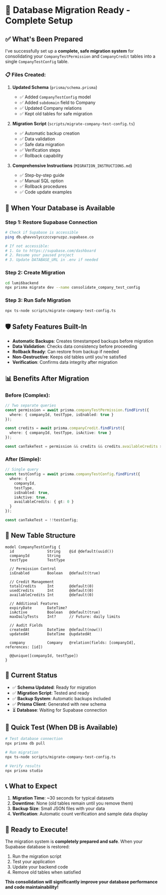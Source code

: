 # 🎯 Database Migration Ready - Complete Setup

## ✅ What's Been Prepared

I've successfully set up a **complete, safe migration system** for consolidating your `CompanyTestPermission` and `CompanyCredit` tables into a single `CompanyTestConfig` table.

### 📋 Files Created:

1. **Updated Schema** (`prisma/schema.prisma`)
   - ✅ Added `CompanyTestConfig` model 
   - ✅ Added `subdomain` field to Company
   - ✅ Updated Company relations
   - ✅ Kept old tables for safe migration

2. **Migration Script** (`scripts/migrate-company-test-config.ts`)
   - ✅ Automatic backup creation
   - ✅ Data validation
   - ✅ Safe data migration 
   - ✅ Verification steps
   - ✅ Rollback capability

3. **Comprehensive Instructions** (`MIGRATION_INSTRUCTIONS.md`)
   - ✅ Step-by-step guide
   - ✅ Manual SQL option
   - ✅ Rollback procedures
   - ✅ Code update examples

## 🚀 When Your Database is Available

### **Step 1: Restore Supabase Connection**
```bash
# Check if Supabase is accessible
ping db.qhavvslycczccvpruzpz.supabase.co

# If not accessible:
# 1. Go to https://supabase.com/dashboard
# 2. Resume your paused project
# 3. Update DATABASE_URL in .env if needed
```

### **Step 2: Create Migration**
```bash
cd lumi6backend
npx prisma migrate dev --name consolidate_company_test_config
```

### **Step 3: Run Safe Migration**
```bash
npx ts-node scripts/migrate-company-test-config.ts
```

## 🛡️ Safety Features Built-In

- **Automatic Backups**: Creates timestamped backups before migration
- **Data Validation**: Checks data consistency before proceeding  
- **Rollback Ready**: Can restore from backup if needed
- **Non-Destructive**: Keeps old tables until you're satisfied
- **Verification**: Confirms data integrity after migration

## 📊 Benefits After Migration

### **Before (Complex)**:
```typescript
// Two separate queries
const permission = await prisma.companyTestPermission.findFirst({
  where: { companyId, testType, isEnabled: true }
});

const credits = await prisma.companyCredit.findFirst({
  where: { companyId, testType, isActive: true }
});

const canTakeTest = permission && credits && credits.availableCredits > 0;
```

### **After (Simple)**:
```typescript
// Single query
const testConfig = await prisma.companyTestConfig.findFirst({
  where: { 
    companyId, 
    testType, 
    isEnabled: true, 
    isActive: true,
    availableCredits: { gt: 0 }
  }
});

const canTakeTest = !!testConfig;
```

## 🎯 New Table Structure

```prisma
model CompanyTestConfig {
  id               String    @id @default(uuid())
  companyId        String
  testType         TestType
  
  // Permission Control  
  isEnabled        Boolean   @default(true)
  
  // Credit Management
  totalCredits     Int       @default(0)
  usedCredits      Int       @default(0) 
  availableCredits Int       @default(0)
  
  // Additional Features
  expiryDate       DateTime?
  isActive         Boolean   @default(true)
  maxDailyTests    Int?      // Future: daily limits
  
  // Audit Fields
  createdAt        DateTime  @default(now())
  updatedAt        DateTime  @updatedAt
  
  company          Company   @relation(fields: [companyId], references: [id])

  @@unique([companyId, testType])
}
```

## 📱 Current Status

- ✅ **Schema Updated**: Ready for migration
- ✅ **Migration Script**: Tested and ready
- ✅ **Backup System**: Automatic backups included
- ✅ **Prisma Client**: Generated with new schema
- ⏳ **Database**: Waiting for Supabase connection

## 🔧 Quick Test (When DB is Available)

```bash
# Test database connection
npx prisma db pull

# Run migration
npx ts-node scripts/migrate-company-test-config.ts

# Verify results
npx prisma studio
```

## 📞 What to Expect

1. **Migration Time**: ~30 seconds for typical datasets
2. **Downtime**: None (old tables remain until you remove them)
3. **Backup Size**: Small JSON files with your data
4. **Verification**: Automatic count verification and sample data display

## 🎉 Ready to Execute!

The migration system is **completely prepared and safe**. When your Supabase database is restored:

1. Run the migration script
2. Test your application 
3. Update your backend code
4. Remove old tables when satisfied

**This consolidation will significantly improve your database performance and code maintainability!** 